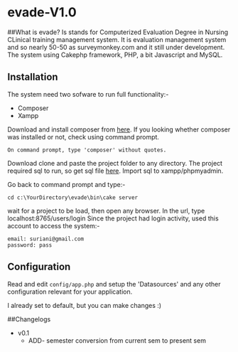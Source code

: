 # evade-V1.0

##What is evade?
Is stands for Computerized Evaluation Degree in Nursing CLinical training management system. It is evaluation management system and so nearly 50-50 as surveymonkey.com and it still under development. The system using Cakephp framework, PHP, a bit Javascript and MySQL.

## Installation

The system need two sofware to run full functionality:-
*   Composer
*   Xampp

Download and install composer from [here](https://getcomposer.org/download/). If you looking whether composer was installed or not, check using command prompt.

    On command prompt, type 'composer' without quotes.
    
Download clone and paste the project folder to any directory.
The project required sql to run, so get sql file [here](https://drive.google.com/file/d/0By2WtIRJGnktTnVfZ3NBUTlMNkU/view?usp=sharing). Import sql to xampp/phpmyadmin.

Go back to command prompt and type:-

    cd c:\YourDirectory\evade\bin\cake server

wait for a project to be load, then open any browser.
In the url, type localhost:8765/users/login
Since the project had login activity, used this account to access the system:-

    email: suriani@gmail.com
    password: pass



## Configuration

Read and edit `config/app.php` and setup the 'Datasources' and any other
configuration relevant for your application.

I already set to default, but you can make changes :)

##Changelogs
* v0.1
    * ADD- semester conversion from current sem to present sem
    



